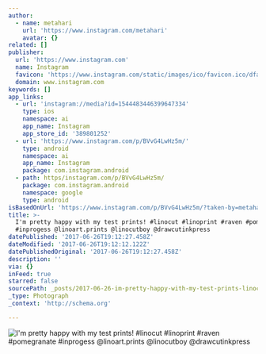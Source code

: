 ```yaml
---
author:
  - name: metahari
    url: 'https://www.instagram.com/metahari'
    avatar: {}
related: []
publisher:
  url: 'https://www.instagram.com'
  name: Instagram
  favicon: 'https://www.instagram.com/static/images/ico/favicon.ico/dfa85bb1fd63.ico'
  domain: www.instagram.com
keywords: []
app_links:
  - url: 'instagram://media?id=1544483446399647334'
    type: ios
    namespace: ai
    app_name: Instagram
    app_store_id: '389801252'
  - url: 'https://www.instagram.com/p/BVvG4LwHz5m/'
    type: android
    namespace: ai
    app_name: Instagram
    package: com.instagram.android
  - path: https/instagram.com/p/BVvG4LwHz5m/
    package: com.instagram.android
    namespace: google
    type: android
isBasedOnUrl: 'https://www.instagram.com/p/BVvG4LwHz5m/?taken-by=metahari'
title: >-
  I'm pretty happy with my test prints! #linocut #linoprint #raven #pomegranate
  #inprogess @linoart.prints @linocutboy @drawcutinkpress
datePublished: '2017-06-26T19:12:27.458Z'
dateModified: '2017-06-26T19:12:12.122Z'
datePublishedOriginal: '2017-06-26T19:12:27.458Z'
description: ''
via: {}
inFeed: true
starred: false
sourcePath: _posts/2017-06-26-im-pretty-happy-with-my-test-prints-linocut-linoprint-r.md
_type: Photograph
_context: 'http://schema.org'

---
```

![I'm pretty happy with my test prints! #linocut #linoprint #raven #pomegranate #inprogess @linoart.prints @linocutboy @drawcutinkpress](https://scontent.cdninstagram.com/t51.2885-15/s640x640/sh0.08/e35/19379771_156371791574371_9217099597896220672_n.jpg)